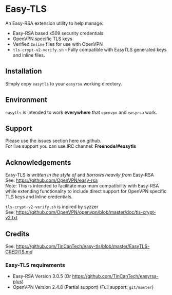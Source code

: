 # Easy-TLS
An Easy-RSA extension utility to help manage:
+ Easy-RSA based x509 security credentials
+ OpenVPN specific TLS keys
+ Verified `Inline` files for use with OpenVPN
+ `tls-crypt-v2-verify.sh` - Fully compatible with EasyTLS generated keys and inline files.

## Installation
Simply copy `easytls` to your `easyrsa` working directory.

## Environment
`easytls` is intended to work **everywhere** that `openvpn` and `easyrsa` work.

## Support
Please use the issues section here on github. <br>
For live support you can use IRC channel: **Freenode/#easytls**

## Acknowledgements
Easy-TLS is *written in the style of* and *borrows heavily from* Easy-RSA <br>
See: https://github.com/OpenVPN/easy-rsa <br>
Note: This is intended to facilitate maximum compatibility with Easy-RSA while extending functionality to include direct support for OpenVPN specific TLS keys and Inline credentials. <br>

`tls-crypt-v2-verify.sh` is inpired by syzzer <br>
See: https://github.com/OpenVPN/openvpn/blob/master/doc/tls-crypt-v2.txt

## Credits
See: https://github.com/TinCanTech/easy-tls/blob/master/EasyTLS-CREDITS.md

### Easy-TLS requirements
+ Easy-RSA Version 3.0.5 (Or https://github.com/TinCanTech/easyrsa-plus)
+ OpenVPN Version 2.4.8 (Partial support) (Full support: `git/master`)
